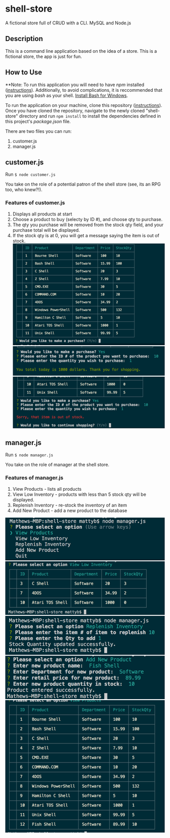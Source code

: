 # shell-store
A fictional store full of CRUD with a CLI. MySQL and Node.js

## Description
This is a command line application based on the idea of a store. This is a fictional store, the app is just for fun. 

## How to Use
**Note: To run this application you will need to have *npm* installed ([instructions](https://docs.npmjs.com/downloading-and-installing-node-js-and-npm)). Additionally, to avoid complications, it is reccommended that you are using *bash* as your shell. [Install Bash for Windows](https://www.windowscentral.com/how-install-bash-shell-command-line-windows-10).

To run the application on your machine, clone this repository ([instructions](https://help.github.com/articles/cloning-a-repository/)). Once you have cloned the repository, navigate to the newly cloned "shell-store" directory and run ```npm install``` to install the dependencies defined in this project's *package.json* file. 

There are two files you can run:
1. customer.js
2. manager.js

## customer.js 
Run ```$ node customer.js```

You take on the role of a potential patron of the shell store (see, its an RPG too, who knew?!). 
### Features of customer.js
1. Displays all products at start
2. Choose a product to buy (selecty by ID #), and choose qty to purchase.
3. The qty you purchase will be removed from the stock qty field, and your purchase total will be displayed.
4. If the stock qty is at 0, you will get a message saying the item is out of stock.
![demo-of-program](demo-imgs/customer1.png)
![demo-of-program](demo-imgs/customer2.png)
![demo-of-program](demo-imgs/customer3.png)

## manager.js
Run ```$ node manager.js```

You take on the role of manager at the shell store. 
### Features of manager.js
1. View Products - lists all products
2. View Low Inventory - products with less than 5 stock qty will be displayed.
3. Replenish Inventory - re-stock the inventory of an item
4. Add New Product - add a new product to the database

![demo-of-program](demo-imgs/manager1.png)
![demo-of-program](demo-imgs/manager2.png)
![demo-of-program](demo-imgs/manager3.png)
![demo-of-program](demo-imgs/manager4.png)
![demo-of-program](demo-imgs/manager5.png)

